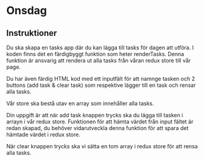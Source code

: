  # Onsdag

## Instruktioner

Du ska skapa en tasks app där du kan lägga till tasks för dagen att utföra. I koden finns det en färdigbyggt funktion som heter renderTasks. Denna funktion är ansvarig att rendera ut alla tasks från våran redux store till vår page.

Du har även färdig HTML kod med ett inputfält för att namnge tasken och 2 buttons (add task & clear task) som respektive lägger till en task och rensar alla tasks.

Vår store ska bestå utav en array som innehåller alla tasks.

Din uppgift är att när add task knappen trycks ska du lägga till tasken i arrayn i vår redux store. Funktionen för att hämta värdet från input fältet är redan skapad, du behöver vidarutveckla denna funktion för att spara det hämtade värdet i redux store.

När clear knappen trycks ska vi sätta en tom array i redux store för att rensa alla tasks.